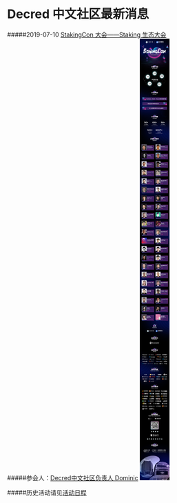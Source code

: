 # Decred 中文社区最新消息

#####2019-07-10 [StakingCon 大会——Staking 生态大会](https://www.chainnews.com/articles/228184808793.htm)<br/>
#####参会人：[Decred中文社区负责人 Dominic](https://weibo.com/u/5400511266)
![活动海报](activity/stakingcon.jpg)






#####历史活动请见[活动日程](chapter_00/activity.md)
